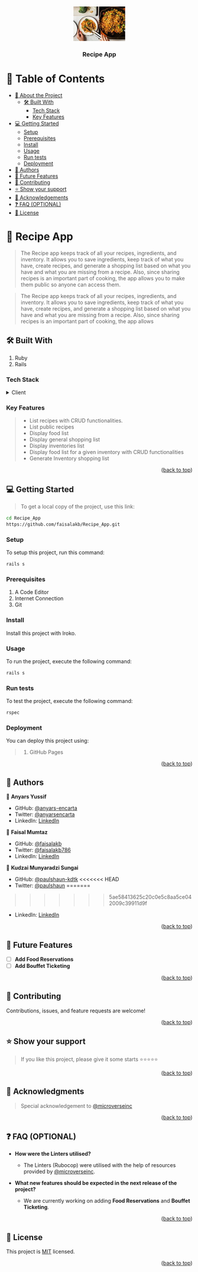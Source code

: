 <a name="readme-top"></a>

<div align="center">

 <!-- LOGO -->

  <img src="./app/assets/images/recipe.jpg" alt="logo" width="140"  height="auto" />
  <br/>

<!-- MAIN HEADING -->

  <h3><b>Recipe App</b></h3>

</div>

<!-- TABLE OF CONTENTS -->
# 📗 Table of Contents

- [📖 About the Project](#about-project)
  - [🛠 Built With](#built-with)
    - [Tech Stack](#tech-stack)
    - [Key Features](#key-features)
- [💻 Getting Started](#getting-started)
  - [Setup](#setup)
  - [Prerequisites](#prerequisites)
  - [Install](#install)
  - [Usage](#usage)
  - [Run tests](#run-tests)
  - [Deployment](#deployment)
- [👥 Authors](#authors)
- [🔭 Future Features](#future-features)
- [🤝 Contributing](#contributing)
- [⭐️ Show your support](#support)
- [🙏 Acknowledgements](#acknowledgements)
- [❓ FAQ (OPTIONAL)](#faq)
- [📝 License](#license)

<!-- INTRO -->
# 📖 Recipe App <a name="about-project"></a>

> The Recipe app keeps track of all your recipes, ingredients, and inventory. It allows you to save ingredients, keep track of what you have, create recipes, and generate a shopping list based on what you have and what you are missing from a recipe. Also, since sharing recipes is an important part of cooking, the app allows you to make them public so anyone can access them.

> The Recipe app keeps track of all your recipes, ingredients, and inventory. It allows you to save ingredients, keep track of what you have, create recipes, and generate a shopping list based on what you have and what you are missing from a recipe. Also, since sharing recipes is an important part of cooking, the app allows

## 🛠 Built With <a name="built-with"></a>
1. Ruby
2. Rails

### Tech Stack <a name="tech-stack"></a>

<details>
  <summary>Client</summary>
  <ul>
    <li><a href="https://www.ruby-lang.org/en/">Ruby</a></li>
    <li><a href="https://rubyonrails.org/">Rails</a></li>
  </ul>
</details>

<!-- Features -->

### Key Features <a name="key-features"></a>

> - List recipes with CRUD functionalities.
> - List public recipes
> - Display food list
> - Display general shopping list
> - Display inventories list
> - Display food list for a given inventory with CRUD functionalities
> - Generate Inventory shopping list

<p align="right">(<a href="#readme-top">back to top</a>)</p>

<!-- GETTING STARTED -->

## 💻 Getting Started <a name="getting-started"></a>

> To get a local copy of the project, use this link:
> 
```sh
cd Recipe_App
https://github.com/faisalakb/Recipe_App.git
```

<!-- SETUP -->
### Setup

To setup this project, run this command:

```sh
rails s
```
### Prerequisites

1. A Code Editor
2. Internet Connection
3. Git

<!-- INSTALL -->
### Install

Install this project with Iroko.

### Usage

To run the project, execute the following command:

```sh
rails s
```
### Run tests
To test the project, execute the following command:
```sh
rspec
```
### Deployment

You can deploy this project using:
>1.  GitHub Pages

<p align="right">(<a href="#readme-top">back to top</a>)</p>

<!-- AUTHORS -->
## 👥 Authors <a name="authors"></a>

👤 **Anyars Yussif**

- GitHub: [@anyars-encarta](https://github.com/anyars-encarta)
- Twitter: [@anyarsencarta](https://twitter.com/anyarsencarta)
- LinkedIn: [LinkedIn](https://www.linkedin.com/in/anyars-yussif/)

👤 **Faisal Mumtaz**

- GitHub: [@faisalakb](https://github.com/faisalakb)
- Twitter: [@faisalakb786](https://twitter.com/Faisalakb786)
- LinkedIn: [LinkedIn](https://www.linkedin.com/in/faisal-mumtaz-514a221a6/)

👤 **Kudzai Munyaradzi Sungai**

* GitHub: [@paulshaun-kdtk](https://github.com/paulshaun-kdtk)
<<<<<<< HEAD
* Twitter: [@paulshaun](https://twitter.com/ShaunPa30032006)
=======
>>>>>>> 5ae58413625c20c0e5c8aa5ce042009c39911d9f
* LinkedIn: [LinkedIn](https://www.linkedin.com/in/shaun-sungai-b54339263/)

<p align="right">(<a href="#readme-top">back to top</a>)</p>

## 🔭 Future Features <a name="future-features"></a>

- [ ] **Add Food Reservations**
- [ ] **Add Bouffet Ticketing**

<p align="right">(<a href="#readme-top">back to top</a>)</p>

<!-- CONTRIBUTION -->
## 🤝 Contributing <a name="contributing"></a>

Contributions, issues, and feature requests are welcome!

<p align="right">(<a href="#readme-top">back to top</a>)</p>

<!--SUPPORT -->

## ⭐️ Show your support <a name="support"></a>

> If you like this project, please give it some starts ⭐️⭐️⭐️⭐️⭐️

<p align="right">(<a href="#readme-top">back to top</a>)</p>

<!-- ACKNOWLEDGEMENTS -->
## 🙏 Acknowledgments <a name="acknowledgements"></a>

> Special acknowledgement to [@microverseinc](https://github.com/microverseinc)

<p align="right">(<a href="#readme-top">back to top</a>)</p>

<!-- FAQS -->
## ❓ FAQ (OPTIONAL) <a name="faq"></a>

- **How were the Linters utilised?**

  - The Linters (Rubocop) were utilised with the help of resources provided by [@microverseinc](https://github.com/microverseinc).

- **What new features should be expected in the next release of the project?**

  - We are currently working on adding **Food Reservations** and **Bouffet Ticketing**.

<p align="right">(<a href="#readme-top">back to top</a>)</p>

<!-- LICENSE -->

## 📝 License <a name="license"></a>

This project is [MIT](./LICENSE) licensed.

<p align="right">(<a href="#readme-top">back to top</a>)</p>
